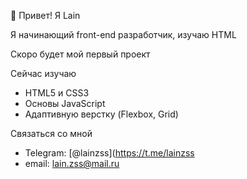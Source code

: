 👋 Привет! Я Lain

Я начинающий front-end разработчик, изучаю HTML

Скоро будет мой первый проект

Сейчас изучаю
- HTML5 и CSS3
- Основы JavaScript
- Адаптивную верстку (Flexbox, Grid)

Связаться со мной
- Telegram: [@lainzss](https://t.me/lainzss
- email: lain.zss@mail.ru
